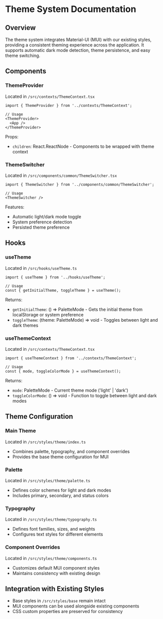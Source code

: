 # Theme System Documentation

## Overview
The theme system integrates Material-UI (MUI) with our existing styles, providing a consistent theming experience across the application. It supports automatic dark mode detection, theme persistence, and easy theme switching.

## Components

### ThemeProvider
Located in `/src/contexts/ThemeContext.tsx`

```tsx
import { ThemeProvider } from '../contexts/ThemeContext';

// Usage
<ThemeProvider>
  <App />
</ThemeProvider>
```

Props:
- `children`: React.ReactNode - Components to be wrapped with theme context

### ThemeSwitcher
Located in `/src/components/common/ThemeSwitcher.tsx`

```tsx
import { ThemeSwitcher } from '../components/common/ThemeSwitcher';

// Usage
<ThemeSwitcher />
```

Features:
- Automatic light/dark mode toggle
- System preference detection
- Persisted theme preference

## Hooks

### useTheme
Located in `/src/hooks/useTheme.ts`

```tsx
import { useTheme } from '../hooks/useTheme';

// Usage
const { getInitialTheme, toggleTheme } = useTheme();
```

Returns:
- `getInitialTheme`: () => PaletteMode - Gets the initial theme from localStorage or system preference
- `toggleTheme`: (theme: PaletteMode) => void - Toggles between light and dark themes

### useThemeContext
Located in `/src/contexts/ThemeContext.tsx`

```tsx
import { useThemeContext } from '../contexts/ThemeContext';

// Usage
const { mode, toggleColorMode } = useThemeContext();
```

Returns:
- `mode`: PaletteMode - Current theme mode ('light' | 'dark')
- `toggleColorMode`: () => void - Function to toggle between light and dark modes

## Theme Configuration

### Main Theme
Located in `/src/styles/theme/index.ts`
- Combines palette, typography, and component overrides
- Provides the base theme configuration for MUI

### Palette
Located in `/src/styles/theme/palette.ts`
- Defines color schemes for light and dark modes
- Includes primary, secondary, and status colors

### Typography
Located in `/src/styles/theme/typography.ts`
- Defines font families, sizes, and weights
- Configures text styles for different elements

### Component Overrides
Located in `/src/styles/theme/components.ts`
- Customizes default MUI component styles
- Maintains consistency with existing design

## Integration with Existing Styles
- Base styles in `/src/styles/base` remain intact
- MUI components can be used alongside existing components
- CSS custom properties are preserved for consistency 